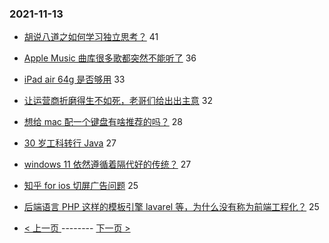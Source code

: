 ### 2021-11-13 
- [胡说八道之如何学习独立思考？](https://www.v2ex.com/t/815099) 41
- [Apple Music 曲库很多歌都突然不能听了](https://www.v2ex.com/t/815140) 36
- [iPad air 64g 是否够用](https://www.v2ex.com/t/815107) 33
- [让运营商折磨得生不如死，老哥们给出出主意](https://www.v2ex.com/t/815090) 32
- [想给 mac 配一个键盘有啥推荐的吗？](https://www.v2ex.com/t/815125) 28
- [30 岁工科转行 Java](https://www.v2ex.com/t/815118) 27
- [windows 11 依然遵循着隔代好的传统？](https://www.v2ex.com/t/815150) 27
- [知乎 for ios 切屏广告问题](https://www.v2ex.com/t/815043) 25
- [后端语言 PHP 这样的模板引擎 lavarel 等，为什么没有称为前端工程化？](https://www.v2ex.com/t/815087) 25 

- [ < 上一页 ](https://github.com/able8/v2ex-hot-record/blob/master/2021-11-12.md) -------- [ 下一页 > ](https://github.com/able8/v2ex-hot-record/blob/master/2021-11-14.md)